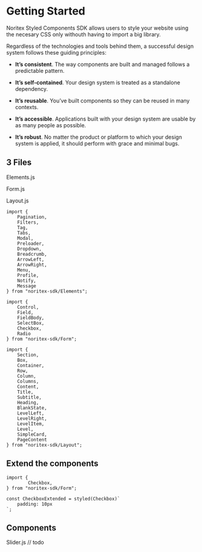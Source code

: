 # Getting Started

Noritex Styled Components SDK allows users to style your website using the necesary CSS only withouth having to import a big library.

Regardless of the technologies and tools behind them, a successful design system follows these guiding principles:

-   **It’s consistent**. The way components are built and managed follows a predictable pattern.

-   **It’s self-contained**. Your design system is treated as a standalone dependency.

-   **It’s reusable**. You’ve built components so they can be reused in many contexts.

-   **It’s accessible**. Applications built with your design system are usable by as many people as possible.

-   **It’s robust**. No matter the product or platform to which your design system is applied, it should perform with grace and minimal bugs.

## 3 Files

Elements.js

Form.js

Layout.js

    import {
        Pagination,
        Filters,
        Tag,
        Tabs,
        Modal,
        Preloader,
        Dropdown,
        Breadcrumb,
        ArrowLeft,
        ArrowRight,
        Menu,
        Profile,
        Notify,
        Message
    } from "noritex-sdk/Elements";

    import {
        Control,
        Field,
        FieldBody,
        SelectBox,
        Checkbox,
        Radio
    } from "noritex-sdk/Form";

    import {
        Section,
        Box,
        Container,
        Row,
        Column,
        Columns,
        Content,
        Title,
        Subtitle,
        Heading,
        BlankState,
        LevelLeft,
        LevelRight,
        LevelItem,
        Level,
        SimpleCard,
        PageContent
    } from "noritex-sdk/Layout";

## Extend the components

    import {
    	    Checkbox,
    } from "noritex-sdk/Form";

    const CheckboxExtended = styled(Checkbox)`
    	padding: 10px
    `;

## Components

Slider.js
// todo
